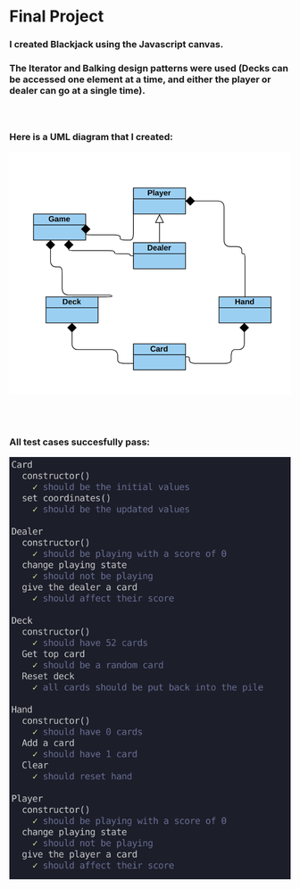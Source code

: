 # Final Project

### I created Blackjack using the Javascript canvas.
### The Iterator and Balking design patterns were used (Decks can be accessed one element at a time, and either the player or dealer can go at a single time).
### 
<br/>


### Here is a UML diagram that I created: 
![alt text](imgs/uml.png "Logo Title Text 1")

<br/>
<br/>

### All test cases succesfully pass: 
![alt text](imgs/tests.png "Logo Title Text 1")

